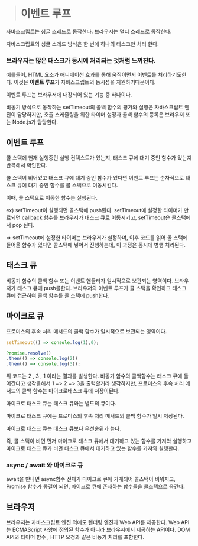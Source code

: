 > # 이벤트 루프

자바스크립트는 싱글 스레드로 동작한다.
브라우저는 멀티 스레드로 동작한다.

자바스크립트의 싱글 스레드 방식은 한 번에 하나의 태스크만 처리 한다.

### 브라우저는 많은 태스크가 동시에 처리되는 것처럼 느껴진다.

예를들어, HTML 요소가 애니메이션 효과를 통해 움직이면서 이벤트를 처리하기도한다.
이것은 **이벤트 루프**가 자바스크립트의 동시성을 지원하기때문이다.

이벤트 루프는 브라우저에 내장되어 있는 기능 중 하나이다.

비동기 방식으로 동작하는 setTimeout의 콜백 함수의 평가와 실행은 자바스크립트 엔진이 담당하지만, 호출 스케줄링을 위한 타이머 설정과 콜백 함수의 등록은 브라우저 또는 Node.js가 담당한다.


## 이벤트 루프

콜 스택에 현재 실행중인 실행 컨텍스트가 있는지, 태스크 큐에 대기 중인 함수가 있는지 반복해서 확인한다.

콜 스택이 비어있고 태스크 큐에 대기 중인 함수가 있다면 이벤트 루프는 순차적으로 태스크 큐에 대기 중인 함수를 콜 스택으로 이동시킨다.

이때, 콜 스택으로 이동한 함수는 실행된다.

ex) setTimeout이 실행되면 콜스택에 push된다. setTimeout에 설정한 타이머가 만료되면 callback 함수를 브라우저가 태스크 큐로 이동시키고, setTimeout은 콜스택에서 pop 된다.

=> setTimeout에 설정한 타이머는 브라우저가 설정하며, 이후 코드를 읽어 콜 스택에 들어올 함수가 있다면 콜스택에 넣어서 진행하는데, 이 과정은 동시에 병행 처리된다.

## 태스크 큐

비동기 함수의 콜백 함수 또는 이벤트 핸들러가 일시적으로 보관되는 영역이다.
브라우저가 태스크 큐에 push를한다.
브라우저의 이벤트 루프가 콜 스택을 확인하고 태스크 큐에 접근하여 콜백 함수를 콜 스택에 push한다.

## 마이크로 큐

프로미스의 후속 처리 메서드의 콜백 함수가 일시적으로 보관되는 영역이다.

```jsx
setTimeout(() => console.log(1),0);

Promise.resolve()
.then(() => console.log(2))
.then(() => console.log(3));
```
위 코드는 2 , 3 , 1 이라는 결과를 발생한다.
비동기 함수의 콜백함수는 태스크 큐에 들어간다고 생각을해서 1 => 2 => 3을 출력할거라 생각하지만,
프로미스의 후속 처리 메서드의 콜백 함수는 마이크로태스크 큐에 저장이된다.

마이크로 태스크 큐는 태스크 큐와는 별도의 큐이다.

마이크로 태스크 큐에는 프로미스의 후속 처리 메서드의 콜백 함수가 일시 저장된다.

마이크로 태스크 큐는 태스크 큐보다 우선순위가 높다.

즉, 콜 스택이 비면 먼저 마이크로 태스크 큐에서 대기하고 있는 함수를 가져와 실행하고 마이크로 태스크 큐가 비면 태스크 큐에서 대기하고 있는 함수를 가져와 실행한다.

### async / await 와 마이크로 큐

await을 만나면 async함수 전체가 마이크로 큐에 가게되어 콜스택이 비워지고, Promise 함수가 종결이 되면, 마이크로 큐에 존재하는 함수들을 콜스택으로 움긴다.

## 브라우저

브라우저는 자바스크립트 엔진 외에도 렌더링 엔진과 Web API를 제공한다.
Web API는 ECMAScript 사양에 정의된 함수가 아니라 브라우저에서 제공하는 API이다.
DOM API와 타이머 함수 , HTTP 요청과 같은 비동기 처리를 포함한다.

